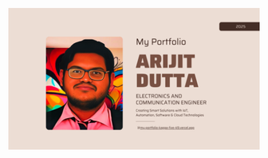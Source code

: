 ![Arijit Dutta Portfolio](https://github.com/ArijitDutta96395/My_Portfolio/blob/main/Arijit%20Dutta%20Portfolio.png)
